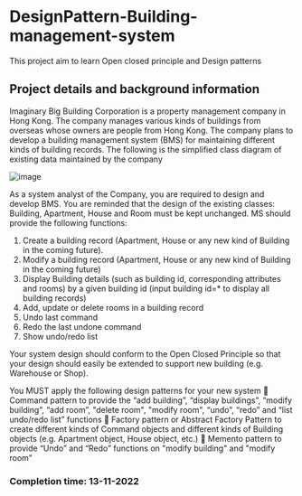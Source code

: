 # DesignPattern-Building-management-system

This project aim to learn Open closed principle and Design patterns

## Project details and background information
Imaginary Big Building Corporation is a property management company in Hong Kong. The company manages various kinds of buildings from overseas whose owners are people from Hong Kong. The company plans to develop a building management system (BMS) for maintaining different kinds of building records. The following is the simplified class diagram of existing data maintained by the company

![image](https://user-images.githubusercontent.com/31412017/208288185-47943997-43cd-4e64-9ef6-2117fe35d8ae.png)

As a system analyst of the Company, you are required to design and develop BMS. You are reminded that the design of the existing classes: Building, Apartment, House and Room must be kept unchanged. MS should provide the following functions:
1. Create a building record (Apartment, House or any new kind of Building in the coming future).
2. Modify a building record (Apartment, House or any new kind of Building in the coming future)
3. Display Building details (such as building id, corresponding attributes and rooms) by a given building id (input building id=* to display all building records) 
4. Add, update or delete rooms in a building record
5. Undo last command
6. Redo the last undone command
7. Show undo/redo list

Your system design should conform to the Open Closed Principle so that your design should easily be extended to support new building (e.g. Warehouse or Shop).

You MUST apply the following design patterns for your new system
 Command pattern to provide the “add building”, “display buildings”, “modify building”, “add room”, "delete room", "modify room", “undo”, “redo” and “list undo/redo list” functions
 Factory pattern or Abstract Factory Pattern to create different kinds of Command objects and different kinds of Building objects (e.g. Apartment object, House object, etc.)
 Memento pattern to provide “Undo” and “Redo” functions on "modify building" and "modify room"

### Completion time: 13-11-2022
